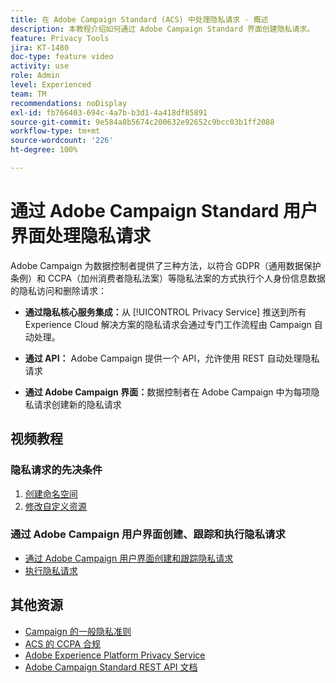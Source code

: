 ```yaml
---
title: 在 Adobe Campaign Standard (ACS) 中处理隐私请求 - 概述
description: 本教程介绍如何通过 Adobe Campaign Standard 界面创建隐私请求。
feature: Privacy Tools
jira: KT-1480
doc-type: feature video
activity: use
role: Admin
level: Experienced
team: TM
recommendations: noDisplay
exl-id: fb766403-694c-4a7b-b3d1-4a418df85891
source-git-commit: 9e584a8b5674c200632e92652c9bcc03b1ff2088
workflow-type: tm+mt
source-wordcount: '226'
ht-degree: 100%

---
```


# 通过 Adobe Campaign Standard 用户界面处理隐私请求

Adobe Campaign 为数据控制者提供了三种方法，以符合 GDPR（通用数据保护条例）和 CCPA（加州消费者隐私法案）等隐私法案的方式执行个人身份信息数据的隐私访问和删除请求：

* **通过隐私核心服务集成：**&#x200B;从 [!UICONTROL Privacy Service] 推送到所有 Experience Cloud 解决方案的隐私请求会通过专门工作流程由 Campaign 自动处理。

* **通过 API：** Adobe Campaign 提供一个 API，允许使用 REST 自动处理隐私请求

* **通过 Adobe Campaign 界面：**&#x200B;数据控制者在 Adobe Campaign 中为每项隐私请求创建新的隐私请求

## 视频教程

### 隐私请求的先决条件

1. [创建命名空间](/help/privacy/namespaces-for-privacy-requests.md)
1. [修改自定义资源](/help/privacy/custom-resources-for-privacy-requests.md)

### 通过 Adobe Campaign 用户界面创建、跟踪和执行隐私请求

* [通过 Adobe Campaign 用户界面创建和跟踪隐私请求](/help/privacy/create-and-track-privacy-requests.md)
* [执行隐私请求](/help/privacy/execute-privacy-requests.md)

## 其他资源

* [Campaign 的一般隐私准则](https://experienceleague.adobe.com/docs/campaign-classic/using/getting-started/privacy/privacy-management.html?lang=zh-Hans#getting-started)
* [ACS 的 CCPA 合规](https://experienceleague.adobe.com/docs/campaign-standard/using/getting-started/privacy/privacy-requests.html?lang=zh-Hans#privacy-requests)
* [Adobe Experience Platform Privacy Service](https://experienceleague.adobe.com/docs/experience-platform/privacy/home.html?lang=zh-Hans)
* [Adobe Campaign Standard REST API 文档](https://final-docs.campaign.adobe.com/doc/standard/en/api/ACS_API.html#privacy-management)
